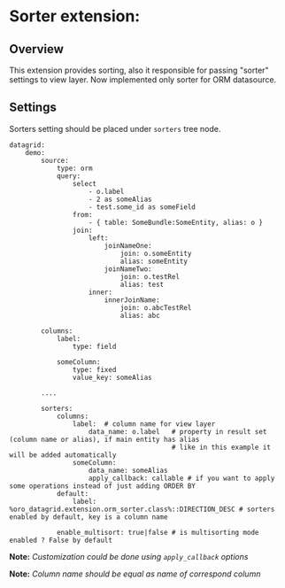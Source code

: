 Sorter extension:
=======

Overview
--------
This extension provides sorting, also it responsible for passing "sorter" settings to view layer.
Now implemented only sorter for ORM datasource.

Settings
---------
Sorters setting should be placed under `sorters` tree node.

```
datagrid:
    demo:
        source:
            type: orm
            query:
                select
                    - o.label
                    - 2 as someAlias
                    - test.some_id as someField
                from:
                    - { table: SomeBundle:SomeEntity, alias: o }
                join:
                    left:
                        joinNameOne:
                            join: o.someEntity
                            alias: someEntity
                        joinNameTwo:
                            join: o.testRel
                            alias: test
                    inner:
                        innerJoinName:
                            join: o.abcTestRel
                            alias: abc

        columns:
            label:
                type: field

            someColumn:
                type: fixed
                value_key: someAlias

        ....

        sorters:
            columns:
                label:  # column name for view layer
                    data_name: o.label   # property in result set (column name or alias), if main entity has alias
                                         # like in this example it will be added automatically
                someColumn:
                    data_name: someAlias
                    apply_callback: callable # if you want to apply some operations instead of just adding ORDER BY
            default:
                label: %oro_datagrid.extension.orm_sorter.class%::DIRECTION_DESC # sorters enabled by default, key is a column name

            enable_multisort: true|false # is multisorting mode enabled ? False by default
```

**Note:** _Customization could be done using `apply_callback` options_

**Note:** _Column name should be equal as name of correspond column_
